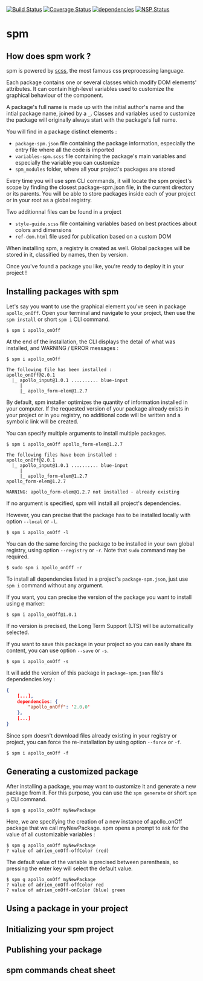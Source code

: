 [![Build Status](https://travis-ci.org/spm-style/cli.svg?branch=master)](https://travis-ci.org/spm-style/cli)
[![Coverage Status](https://coveralls.io/repos/github/spm-style/cli/badge.svg?branch=master)](https://coveralls.io/github/spm-style/cli?branch=master)
[![dependencies](https://david-dm.org/spm-style/spm.svg)](https://david-dm.org/spm-style/spm)
[![NSP Status](https://nodesecurity.io/orgs/spm/projects/2b6bfe3f-87f6-4e9d-b73a-1b872cbbb7da/badge)](https://nodesecurity.io/orgs/spm/projects/2b6bfe3f-87f6-4e9d-b73a-1b872cbbb7da)

# spm

## How does spm work ?

spm is powered by [scss](http://sass-lang.com/), the most famous css preprocessing language.

Each package contains one or several classes which modify DOM elements' attributes. It can contain high-level variables used to customize the graphical behaviour of the component.

A package's full name is made up with the initial author's name and the intial package name, joined by a `_`. Classes and variables used to customize the package will originally always start with the package's full name.

You will find in a package distinct elements :
* `package-spm.json` file containing the package information, especially the entry file where all the code is imported
* `variables-spm.scss` file containing the package's main variables and especially the variable you can customize
* `spm_modules` folder, where all your project's packages are stored

Every time you will use spm CLI commands, it will locate the spm project's scope by finding the closest package-spm.json file, in the current directory or its parents. You will be able to store packages inside each of your project or in your root as a global registry.

Two additionnal files can be found in a project
* `style-guide.scss` file containing variables based on best practices about colors and dimensions
* `ref-dom.html` file used for publication based on a custom DOM

When installing spm, a registry is created as well. Global packages will be stored in it, classified by names, then by version.

Once you've found a package you like, you're ready to deploy it in your project !

## Installing packages with spm

Let's say you want to use the graphical element you've seen in package `apollo_onOff`. Open your terminal and navigate to your project, then use the `spm install` or short `spm i` CLI command.
```shell
$ spm i apollo_onOff
```
At the end of the installation, the CLI displays the detail of what was installed, and WARNING / ERROR messages :
```shell
$ spm i apollo_onOff

The following file has been installed :
apollo_onOff@2.0.1
  |_ apollo_input@1.0.1 .......... blue-input
     |
     |_ apollo_form-elem@1.2.7
```
By default, spm installer optimizes the quantity of information installed in your computer. If the requested version of your package already exists in your project or in you registry, no additional code will be written and a symbolic link will be created.

You can specify multiple arguments to install multiple packages.
```shell
$ spm i apollo_onOff apollo_form-elem@1.2.7

The following files have been installed :
apollo_onOff@2.0.1
  |_ apollo_input@1.0.1 .......... blue-input
     |
     |_ apollo_form-elem@1.2.7
apollo_form-elem@1.2.7

WARNING: apollo_form-elem@1.2.7 not installed - already existing
```

If no argument is specified, spm will install all project's dependencies.

However, you can precise that the package has to be installed locally with option `--local` or `-l`.
```shell
$ spm i apollo_onOff -l
```

You can do the same forcing the package to be installed in your own global registry, using option `--registry` or `-r`. Note that `sudo` command may be required.
```shell
$ sudo spm i apollo_onOff -r
```

To install all dependencies listed in a project's `package-spm.json`, just use `spm i` command without any argument.

If you want, you can precise the version of the package you want to install using `@` marker:
```shell
$ spm i apollo_onOff@1.0.1
```
If no version is precised, the Long Term Support (LTS) will be automatically selected.

If you want to save this package in your project so you can easily share its content, you can use option `--save` or `-s`.
```shell
$ spm i apollo_onOff -s
```
It will add the version of this package in `package-spm.json` file's dependencies key :
```json
{
    [...],
    dependencies: {
        "apollo_onOff": '2.0.0'
    },
    [...]
}
```

Since spm doesn't download files already existing in your registry or project, you can force the re-installation by using option `--force` or `-f`.
```shell
$ spm i apollo_onOff -f
```

## Generating a customized package

After installing a package, you may want to customize it and generate a new package from it. For this purpose, you can use the `spm generate` or short `spm g` CLI command.
```shell
$ spm g apollo_onOff myNewPackage
```
Here, we are specifying the creation of a new instance of apollo_onOff package that we call myNewPackage. spm opens a prompt to ask for the value of all customizable variables :
```shell
$ spm g apollo_onOff myNewPackage
? value of adrien_onOff-offColor (red)
```
The default value of the variable is precised between parenthesis, so pressing the enter key will select the default value. 
```shell
$ spm g apollo_onOff myNewPackage
? value of adrien_onOff-offColor red
? value of adrien_onOff-onColor (blue) green
```



## Using a package in your project

## Initializing your spm project

## Publishing your package

## spm commands cheat sheet